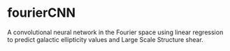 # fourierCNN
A convolutional neural network in the Fourier space using linear regression to predict galactic ellipticity values and Large Scale Structure shear.
